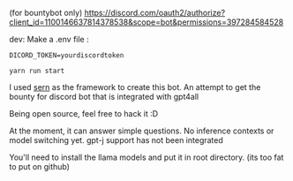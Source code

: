 (for bountybot only)
https://discord.com/oauth2/authorize?client_id=1100146637814378538&scope=bot&permissions=397284584528

dev:
Make a .env file :
```
DICORD_TOKEN=yourdiscordtoken

```
`yarn run start`

I used [sern](https://sern.dev) as the framework to create this bot.
An attempt to get the bounty for discord bot that is integrated with gpt4all

Being open source, feel free to hack it :D

At the moment, it can answer simple questions. No inference contexts or model switching yet. gpt-j support has not been integrated

You'll need to install the llama models and put it in root directory. (its too fat to put on github)
